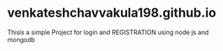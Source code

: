 # venkateshchavvakula198.github.io

Thisis a simple Project for login and REGISTRATION using node js and mongodb 
